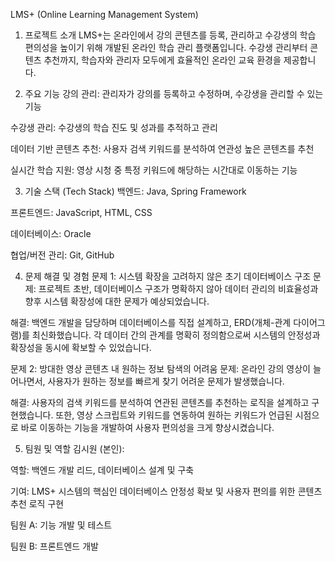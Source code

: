 LMS+ (Online Learning Management System)
1. 프로젝트 소개
LMS+는 온라인에서 강의 콘텐츠를 등록, 관리하고 수강생의 학습 편의성을 높이기 위해 개발된 온라인 학습 관리 플랫폼입니다. 수강생 관리부터 콘텐츠 추천까지, 학습자와 관리자 모두에게 효율적인 온라인 교육 환경을 제공합니다.

2. 주요 기능
강의 관리: 관리자가 강의를 등록하고 수정하며, 수강생을 관리할 수 있는 기능

수강생 관리: 수강생의 학습 진도 및 성과를 추적하고 관리

데이터 기반 콘텐츠 추천: 사용자 검색 키워드를 분석하여 연관성 높은 콘텐츠를 추천

실시간 학습 지원: 영상 시청 중 특정 키워드에 해당하는 시간대로 이동하는 기능

3. 기술 스택 (Tech Stack)
백엔드: Java, Spring Framework

프론트엔드: JavaScript, HTML, CSS

데이터베이스: Oracle

협업/버전 관리: Git, GitHub

4. 문제 해결 및 경험
문제 1: 시스템 확장을 고려하지 않은 초기 데이터베이스 구조
문제: 프로젝트 초반, 데이터베이스 구조가 명확하지 않아 데이터 관리의 비효율성과 향후 시스템 확장성에 대한 문제가 예상되었습니다.

해결: 백엔드 개발을 담당하며 데이터베이스를 직접 설계하고, ERD(개체-관계 다이어그램)를 최신화했습니다. 각 데이터 간의 관계를 명확히 정의함으로써 시스템의 안정성과 확장성을 동시에 확보할 수 있었습니다.

문제 2: 방대한 영상 콘텐츠 내 원하는 정보 탐색의 어려움
문제: 온라인 강의 영상이 늘어나면서, 사용자가 원하는 정보를 빠르게 찾기 어려운 문제가 발생했습니다.

해결: 사용자의 검색 키워드를 분석하여 연관된 콘텐츠를 추천하는 로직을 설계하고 구현했습니다. 또한, 영상 스크립트와 키워드를 연동하여 원하는 키워드가 언급된 시점으로 바로 이동하는 기능을 개발하여 사용자 편의성을 크게 향상시켰습니다.

5. 팀원 및 역할
김시원 (본인):

역할: 백엔드 개발 리드, 데이터베이스 설계 및 구축

기여: LMS+ 시스템의 핵심인 데이터베이스 안정성 확보 및 사용자 편의를 위한 콘텐츠 추천 로직 구현

팀원 A: 기능 개발 및 테스트

팀원 B: 프론트엔드 개발
